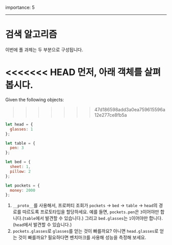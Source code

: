 importance: 5

---

# 검색 알고리즘

이번에 풀 과제는 두 부분으로 구성됩니다.

<<<<<<< HEAD
먼저, 아래 객체를 살펴봅시다.
=======
Given the following objects:
>>>>>>> 47d186598add3a0ea759615596a12e277ce8fb5a

```js
let head = {
  glasses: 1
};

let table = {
  pen: 3
};

let bed = {
  sheet: 1,
  pillow: 2
};

let pockets = {
  money: 2000
};
```

1. `__proto__`를 사용해서, 프로퍼티 조회가 `pockets` -> `bed` -> `table` -> `head`의 경로를 따르도록 프로토타입을 할당하세요. 예를 들면, `pockets.pen`은 `3`이어야만 합니다.(`table`에서 발견할 수 있습니다.) 그리고 `bed.glasses`는 `1`이어야만 합니다.(`head`에서 발견할 수 있습니다.)
2. `pockets.glasses`로 `glasses`를 얻는 것이 빠를까요? 아니면 `head.glasses`로 얻는 것이 빠를까요? 필요하다면 벤치마크를 사용해 성능을 측정해 보세요.
